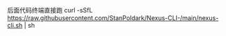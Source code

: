 后面代码终端直接跑 curl -sSfL https://raw.githubusercontent.com/StanPoldark/Nexus-CLI-/main/nexus-cli.sh | sh
